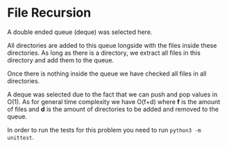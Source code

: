 # File Recursion

A double ended queue (deque) was selected here.

All directories are added to this queue longside with the files inside these directories. As long as there is a directory, we extract all files in this directory and add them to the queue.

Once there is nothing inside the queue we have checked all files in all directories.

A deque was selected due to the fact that we can push and pop values in O(1). As for general time complexity we have O(f+d) where __f__ is the amount of files and __d__ is the amount of directories to be added and removed to the queue.

In order to run the tests for this problem you need to run `python3 -m unittest`.
